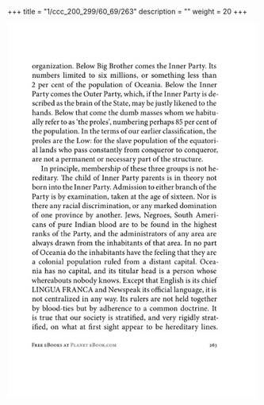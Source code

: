 +++
title = "1/ccc_200_299/60_69/263"
description = ""
weight = 20
+++

<img class="center-fit-jpg" src="/jpg_/out_jpg_1984__263.jpg" ></img>

